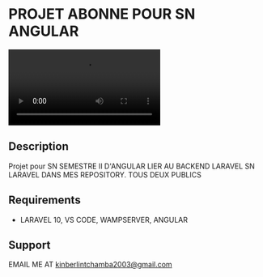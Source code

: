 PROJET ABONNE POUR SN ANGULAR
=========================================

![App demo](./demo/bandicam%202023-05-17%2008-54-08-156.mp4)

## Description
Projet pour SN SEMESTRE II D'ANGULAR LIER AU BACKEND LARAVEL SN LARAVEL DANS MES REPOSITORY. TOUS DEUX PUBLICS

## Requirements
* LARAVEL 10, VS CODE, WAMPSERVER, ANGULAR 

## Support
EMAIL ME AT kinberlintchamba2003@gmail.com